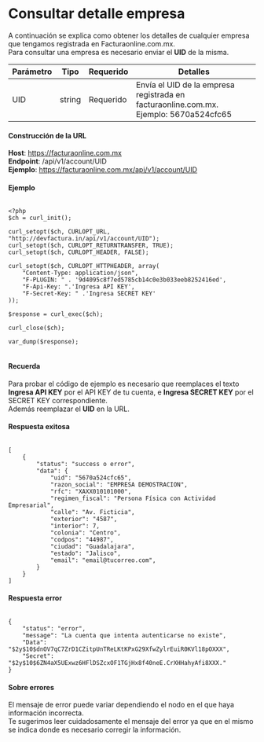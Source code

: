 # Consultar detalle empresa

A continuación se explica como obtener los detalles de cualquier empresa que tengamos registrada en Facturaonline.com.mx.  
Para consultar una empresa es necesario enviar el **UID** de la misma.

<table>
    <thead>
        <tr>
            <th>Parámetro</th>
            <th>Tipo</th>
            <th>Requerido</th>
            <th>Detalles</th>
        </tr>
    <thead>
    <tbody>
        <tr>
            <td>UID</td>
            <td>string</td>
            <td>Requerido</td>
            <td>Envía el UID de la empresa registrada en facturaonline.com.mx.
            Ejemplo: 5670a524cfc65</td>
        </tr>
    </tbody>
</table>


#### Construcción de la URL

**Host**: https://facturaonline.com.mx  
**Endpoint**:  /api/v1/account/UID  
**Ejemplo**:  https://facturaonline.com.mx/api/v1/account/UID  


#### Ejemplo

```

<?php
$ch = curl_init();

curl_setopt($ch, CURLOPT_URL, "http://devfactura.in/api/v1/account/UID");
curl_setopt($ch, CURLOPT_RETURNTRANSFER, TRUE);
curl_setopt($ch, CURLOPT_HEADER, FALSE);

curl_setopt($ch, CURLOPT_HTTPHEADER, array(
    "Content-Type: application/json",
    "F-PLUGIN: " . '9d4095c8f7ed5785cb14c0e3b033eeb8252416ed',
    "F-Api-Key: ".'Ingresa API KEY',
    "F-Secret-Key: " .'Ingresa SECRET KEY'
));

$response = curl_exec($ch);

curl_close($ch);

var_dump($response);


```


#### Recuerda

Para probar el código de ejemplo es necesario que reemplaces el texto  **Ingresa API KEY**  por el API KEY de tu cuenta, e **Ingresa SECRET KEY**  por el SECRET KEY correspondiente.  
Además reemplazar el **UID**  en la URL.


#### Respuesta exitosa

```

[
    {
        "status": "success o error",
        "data": {
            "uid": "5670a524cfc65",
            "razon_social": "EMPRESA DEMOSTRACION",
            "rfc": "XAXX010101000",
            "regimen_fiscal": "Persona Física con Actividad Empresarial",
            "calle": "Av. Ficticia",
            "exterior": "4587",
            "interior": 7,
            "colonia": "Centro",
            "codpos": "44987",
            "ciudad": "Guadalajara",
            "estado": "Jalisco",
            "email": "email@tucorreo.com",
        }
    }
]

```


#### Respuesta error

```

{
    "status": "error",
    "message": "La cuenta que intenta autenticarse no existe",
    "Data": "$2y$10$dnOV7qC7ZrD1CZitpUnTReLKtKPxG29XfwZylrEuiR0KVl18pOXXX",
    "Secret": "$2y$10$6ZN4aX5UExwz6HFlDSZcxOF1TGjHx8f40neE.CrXHHahyAfi8XXX."
}

```


#### Sobre errores

El mensaje de error puede variar dependiendo el nodo en el que haya información incorrecta.  
Te sugerimos leer cuidadosamente el mensaje del error ya que en el mismo se indica donde es necesario corregir la información.
